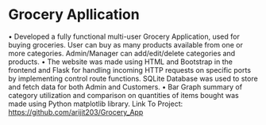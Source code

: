 # Grocery Apllication

•	Developed a fully functional multi-user Grocery Application, used for buying groceries. User can buy as many products available from one or more categories. Admin/Manager can add/edit/delete categories and products.
•	The website was made using HTML and Bootstrap in the frontend and Flask for handling incoming HTTP requests on specific ports by implementing control route functions. SQLite Database was used to store and fetch data for both Admin and Customers.
•	Bar Graph summary of category utilization and comparison on quantities of items bought was made using Python matplotlib library.
Link To Project: https://github.com/arijit203/Grocery_App
